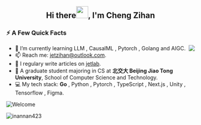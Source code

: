 <h2 align="center">Hi there<img src="https://cdn.jsdelivr.net/gh/dmego/images/img/Hi.gif" height="32" />, I'm Cheng Zihan </h2>
<!-- <h3 align="center">I’m currently focusing on deep learning.</h3> -->

### ⚡️ A Few Quick Facts

<img align="right" src="https://readme-stats-dmego.vercel.app/api?username=inannan423&show_icons=true&icon_color=1573B3&hide_title=true&text_color=718096&bg_color=00000000&hide_border=true"/>

<ul>
    <li> 🌱 I’m currently learning LLM , CausalML , Pytorch , Golang and AIGC.</li>
    <li> 📫 Reach me: <a href="mailto:jetzihan@outlook.com">jetzihan@outlook.com</a>.</li>
    <li> 📝 I regulary write articles on <a href="https://www.jet-lab.site/">jetlab</a>.</li>
    <li> 🚝 A graduate student majoring in CS at <b>北交大 Beijing Jiao Tong University</b>, School of Computer Science and Technology.</li>
    <li> 💻 My tech stack: <b>Go</b> , Python , Pytorch , TypeScript , Next.js , Unity , Tensorflow , Figma.</li>
</ul>

![Welcome](https://github.com/user-attachments/assets/1e74c574-a1cb-4b14-9bb3-5df2f25cc73e)


<!-- 
### 🌗 Development Breakdown
![](https://raw.githubusercontent.com/inannan423/stats/master/generated/languages.svg#gh-dark-mode-only)
![](https://raw.githubusercontent.com/inannan423/stats/master/generated/languages.svg#gh-light-mode-only)
-->
 <img src="https://komarev.com/ghpvc/?username=inannan423" alt="inannan423" />
